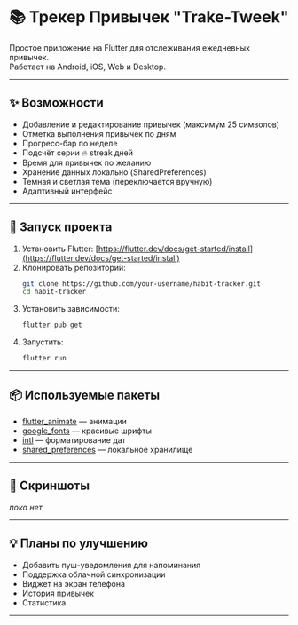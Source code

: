 # 📚 Трекер Привычек "Trake-Tweek"

Простое приложение на Flutter для отслеживания ежедневных привычек.  
Работает на Android, iOS, Web и Desktop.

---

## ✨ Возможности

- Добавление и редактирование привычек (максимум 25 символов)
- Отметка выполнения привычек по дням
- Прогресс-бар по неделе
- Подсчёт серии 🔥 streak дней
- Время для привычек по желанию
- Хранение данных локально (SharedPreferences)
- Темная и светлая тема (переключается вручную)
- Адаптивный интерфейс

---

## 🚀 Запуск проекта

1. Установить Flutter: [https://flutter.dev/docs/get-started/install](https://flutter.dev/docs/get-started/install)
2. Клонировать репозиторий:
    ```bash
    git clone https://github.com/your-username/habit-tracker.git
    cd habit-tracker
    ```
3. Установить зависимости:
    ```bash
    flutter pub get
    ```
4. Запустить:
    ```bash
    flutter run
    ```

---

## 📦 Используемые пакеты

- [flutter_animate](https://pub.dev/packages/flutter_animate) — анимации
- [google_fonts](https://pub.dev/packages/google_fonts) — красивые шрифты
- [intl](https://pub.dev/packages/intl) — форматирование дат
- [shared_preferences](https://pub.dev/packages/shared_preferences) — локальное хранилище

---

## 📌 Скриншоты

*пока нет*

---

## 💡 Планы по улучшению

- Добавить пуш-уведомления для напоминания
- Поддержка облачной синхронизации
- Виджет на экран телефона
- История привычек
- Статистика

---


